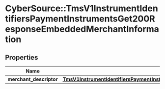 # CyberSource::TmsV1InstrumentIdentifiersPaymentInstrumentsGet200ResponseEmbeddedMerchantInformation

## Properties
Name | Type | Description | Notes
------------ | ------------- | ------------- | -------------
**merchant_descriptor** | [**TmsV1InstrumentIdentifiersPaymentInstrumentsGet200ResponseEmbeddedMerchantInformationMerchantDescriptor**](TmsV1InstrumentIdentifiersPaymentInstrumentsGet200ResponseEmbeddedMerchantInformationMerchantDescriptor.md) |  | [optional] 


